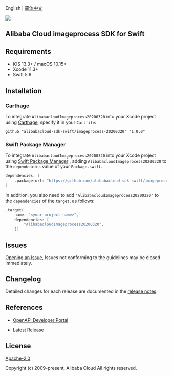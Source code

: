 English | [简体中文](README-CN.md)

![](https://aliyunsdk-pages.alicdn.com/icons/AlibabaCloud.svg)

## Alibaba Cloud imageprocess SDK for Swift

## Requirements

- iOS 13.3+ / macOS 10.15+
- Xcode 11.3+
- Swift 5.6

## Installation

### Carthage

To integrate `AlibabacloudImageprocess20200320` into your Xcode project using [Carthage](https://github.com/Carthage/Carthage), specify it in your `Cartfile`:

```ogdl
github "alibabacloud-sdk-swift/imageprocess-20200320" "1.0.0"
```

### Swift Package Manager

To integrate `AlibabacloudImageprocess20200320` into your Xcode project using [Swift Package Manager](https://swift.org/package-manager/) , adding `AlibabacloudImageprocess20200320` to the `dependencies` value of your `Package.swift`.

```swift
dependencies: [
    .package(url: "https://github.com/alibabacloud-sdk-swift/imageprocess-20200320.git", from: "1.0.0")
]
```

In addition, you also need to add `"AlibabacloudImageprocess20200320"` to the `dependencies` of the `target`, as follows:

```swift
.target(
    name: "<your-project-name>",
    dependencies: [
        "AlibabacloudImageprocess20200320",
    ])
```

## Issues

[Opening an Issue](https://github.com/alibabacloud-sdk-swift/imageprocess-20200320/issues/new), Issues not conforming to the guidelines may be closed immediately.

## Changelog

Detailed changes for each release are documented in the [release notes](./ChangeLog.txt).

## References

* [OpenAPI Developer Portal](https://next.api.alibabacloud.com/home)
- [Latest Release](https://github.com/alibabacloud-sdk-swift/imageprocess-20200320)

## License

[Apache-2.0](http://www.apache.org/licenses/LICENSE-2.0)

Copyright (c) 2009-present, Alibaba Cloud All rights reserved.
